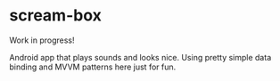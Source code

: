 # scream-box

Work in progress! 

Android app that plays sounds and looks nice. 
Using pretty simple data binding and MVVM patterns here just for fun. 


